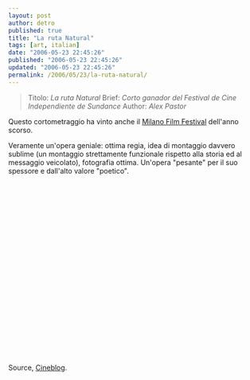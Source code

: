 ```yaml
---
layout: post
author: detro
published: true
title: "La ruta Natural"
tags: [art, italian]
date: "2006-05-23 22:45:26"
published: "2006-05-23 22:45:26"
updated: "2006-05-23 22:45:26"
permalink: /2006/05/23/la-ruta-natural/
---
```


<blockquote>
Titolo: <em>La ruta Natural</em>
Brief: <em>Corto ganador del Festival de Cine Independiente de Sundance</em>
Author: <em>Alex Pastor</em></blockquote>

Questo cortometraggio ha vinto anche il <a href="http://www.milanofilmfestival.it/">Milano Film Festival</a> dell'anno scorso.

Veramente un'opera geniale: ottima regia, idea di montaggio davvero sublime (un montaggio strettamente funzionale rispetto alla storia ed al messaggio veicolato), fotografia ottima.
Un'opera "pesante" per il suo spessore e dall'alto valore "poetico".

<!--more-->
<object width="425" height="350"><param name="movie" value="http://www.youtube.com/v/jg0oIY_a4j4"></param><embed src="http://www.youtube.com/v/jg0oIY_a4j4" type="application/x-shockwave-flash" width="425" height="350"></embed></object>

Source, <a href="http://www.cineblog.it/post/2252/la-ruta-natural-di-alex-pastor">Cineblog</a>.

